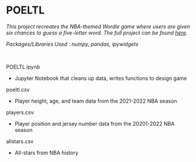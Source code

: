 # POELTL

*This project recreates the NBA-themed Wordle game where users are given six chances to guess a five-letter word. The full project can be found [here](https://jeremydumalig.com/poeltl/).*

*Packages/Libraries Used : numpy, pandas, ipywidgets*

<br>

POELTL.ipynb
* Jupyter Notebook that cleans up data, writes functions to design game

poeltl.csv
* Player height, age, and team data from the 2021-2022 NBA season

players.csv
* Player position and jersey number data from the 20201-2022 NBA season

allstars.csv
* All-stars from NBA history
